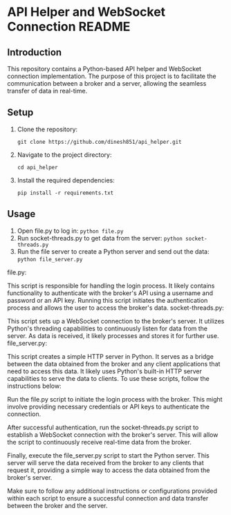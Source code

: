 <!DOCTYPE html>
<html>
<head>
 
</head>
<body>
<h1>API Helper and WebSocket Connection README</h1>

<h2>Introduction</h2>

<p>This repository contains a Python-based API helper and WebSocket connection implementation. The purpose of this project is to facilitate the communication between a broker and a server, allowing the seamless transfer of data in real-time.</p>

<h2>Setup</h2>

<ol>
  <li>Clone the repository:
    <pre><code>git clone https://github.com/dinesh851/api_helper.git</code></pre>
  </li>
  <li>Navigate to the project directory:
    <pre><code>cd api_helper</code></pre>
  </li>
  <li>Install the required dependencies:
    <pre><code>pip install -r requirements.txt</code></pre>
  </li>
</ol>
<h2>Usage</h2>

<ol>
  <li>Open file.py to log in: <code>python file.py</code></li>
  <li>Run socket-threads.py to get data from the server: <code>python socket-threads.py</code></li>
  <li>Run the file server to create a Python server and send out the data: <code>python file_server.py</code></li>
</ol>
file.py:

This script is responsible for handling the login process. It likely contains functionality to authenticate with the broker's API using a username and password or an API key. Running this script initiates the authentication process and allows the user to access the broker's data.
socket-threads.py:

This script sets up a WebSocket connection to the broker's server. It utilizes Python's threading capabilities to continuously listen for data from the server. As data is received, it likely processes and stores it for further use.
file_server.py:

This script creates a simple HTTP server in Python. It serves as a bridge between the data obtained from the broker and any client applications that need to access this data. It likely uses Python's built-in HTTP server capabilities to serve the data to clients.
To use these scripts, follow the instructions below:

Run the file.py script to initiate the login process with the broker. This might involve providing necessary credentials or API keys to authenticate the connection.

After successful authentication, run the socket-threads.py script to establish a WebSocket connection with the broker's server. This will allow the script to continuously receive real-time data from the broker.

Finally, execute the file_server.py script to start the Python server. This server will serve the data received from the broker to any clients that request it, providing a simple way to access the data obtained from the broker's server.

Make sure to follow any additional instructions or configurations provided within each script to ensure a successful connection and data transfer between the broker and the server.
</body>
</html>
